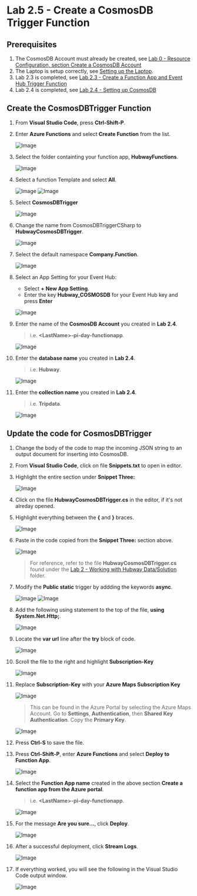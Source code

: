 # Lab 2.5 - Create a CosmosDB Trigger Function


## Prerequisites
1. The CosmosDB Account must already be created, see [Lab 0 - Resource Configuration, section Create a CosmosDB Account](https://github.com/Azure/IoT-Pi-Day/tree/master/Lab%200%20-%20Resource%20Configuration#create-a-cosmosdb-account)
2. The Laptop is setup correctly, see [Setting up the Laptop](https://github.com/Azure/IoT-Pi-Day/tree/master/Setting%20up%20the%20Laptop).
2. Lab 2.3 is completed, see [Lab 2.3 - Create a Function App and Event Hub Trigger Function](https://github.com/Azure/IoT-Pi-Day/tree/master/Lab%202%20-%20Working%20with%20Hubway%20Data/Lab%202.3%20-%20Create%20the%20Event%20Hub%20Trigger%20Function)
3. Lab 2.4 is completed, see [Lab 2.4 - Setting up CosmosDB](https://github.com/Azure/IoT-Pi-Day/tree/master/Lab%202%20-%20Working%20with%20Hubway%20Data/Lab%202.4%20-%20Setting%20up%20CosmosDB)

## Create the CosmosDBTrigger Function

1. From **Visual Studio Code**, press **Ctrl-Shift-P**.
2. Enter **Azure Functions** and select **Create Function** from the list.

    ![Image](/images/lab-2.5-image1.png) 

3. Select the folder containting your function app, **HubwayFunctions**.

    ![Image](/images/lab-2.5-image2.png) 

4. Select a function Template and select **All**.

    ![Image](/images/lab-2.5-image3.png) 
    ![Image](/images/lab-2.5-image4.png) 

5. Select **CosmosDBTrigger**

    ![Image](/images/lab-2.5-image5.png) 

6. Change the name from CosmosDBTriggerCSharp to **HubwayCosmosDBTrigger**.

    ![Image](/images/lab-2.5-image6.png) 

7. Select the default namespace **Company.Function**.

    ![Image](/images/lab-2.5-image7.png)

8.  Select an App Setting for your Event Hub:
    - Select **+ New App Setting**.
    - Enter the key **Hubway_COSMOSDB** for your Event Hub key and press **Enter**
    
    ![Image](/images/lab-2.5-image8.png)

9.  Enter the name of the **CosmosDB Account** you created in **Lab 2.4**.
    > i.e. **<**LastName**>-pi-day-functionapp**.

    ![Image](/images/lab-2.5-image9.png)

11. Enter the **database name** you created in **Lab 2.4**.
    > i.e. **Hubway**.

    ![Image](/images/lab-2.5-image10.png)

10. Enter the **collection name** you created in **Lab 2.4**.
    > i.e. **Tripdata**.

    ![Image](/images/lab-2.5-image11.png)

## Update the code for CosmosDBTrigger

1.  Change the body of the code to map the incoming JSON string to an output document for inserting into CosmosDB.

2. From **Visual Studio Code**, click on file **Snippets.txt** to open in editor.
3. Highlight the entire section under **Snippet Three:**

    ![Image](/images/lab-2.5-image12.png)

4. Click on the file **HubwayCosmosDBTrigger.cs** in the editor, if it's not alreday opened.
5. Highlight everything between the **{** and **}** braces.

    ![Image](/images/lab-2.5-image13.png)

6. Paste in the code copied from the **Snippet Three:** section above.

    ![Image](/images/lab-2.5-image14.png) 

    > For reference, refer to the file **HubwayCosmosDBTrigger.cs** found under the [Lab 2 - Working with Hubway Data/Solution](https://github.com/Azure/IoT-Pi-Day/tree/master/Lab%202%20-%20Working%20with%20Hubway%20Data/Solution/HubwayFunctions) folder.

7. Modify the **Public static** trigger by addding the keywords **async**.
    
    ![Image](/images/lab-2.5-image15.png)
    ![Image](/images/lab-2.5-image16.png) 

9. Add the following using statement to the top of the file, **using System.Net.Http;**.

    ![Image](/images/lab-2.5-image17.png) 

10. Locate the **var url** line after the **try** block of code. 

    ![Image](/images/lab-2.5-image18.png) 

11. Scroll the file to the right and highlight **Subscription-Key**

    ![Image](/images/lab-2.5-image19.png)

12. Replace **Subscription-Key** with your **Azure Maps Subscription Key**

    ![Image](/images/lab-2.5-image20.png) 

    > This can be found in the Azure Portal by selecting the Azure Maps Account. Go to  **Settings**, **Authentication**, then **Shared Key Authentication**.  Copy the **Primary Key**.

    ![Image](/images/lab-2.5-image21.png)

13. Press **Ctrl-S** to save the file.
14. Press **Ctrl-Shift-P**, enter **Azure Functions** and select **Deploy to Function App**.

    ![Image](/images/lab-2.5-image22.png) 
 
15. Select the **Function App name** created in the above section **Create a function app from the Azure portal**.
    > i.e. **<**LastName**>-pi-day-functionapp**.

    ![Image](/images/lab-2.5-image23.png) 

16. For the message **Are you sure...**, click **Deploy**.

    ![Image](/images/lab-2.5-image24.png)

17. After a successful deployment, click **Stream Logs**.

    ![Image](/images/lab-2.5-image25.png)

18. If everything worked, you will see the following in the Visual Studio Code output window.

    ![Image](/images/lab-2.5-image26.png)


